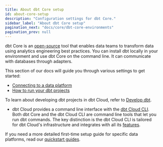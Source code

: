 ```yaml
---
title: About dbt Core setup
id: about-core-setup
description: "Configuration settings for dbt Core."
sidebar_label: "About dbt Core setup"
pagination_next: "docs/core/dbt-core-environments"
pagination_prev: null
---
```


dbt Core is an [open-source](https://github.com/dbt-labs/dbt-core) tool that enables data teams to transform data using analytics engineering best practices. You can install dbt locally in your environment and use dbt Core on the command line. It can communicate with databases through adapters.

 This section of our docs will guide you through various settings to get started:

- [Connecting to a data platform](/docs/core/connect-data-platform/profiles.yml)
- [How to run your dbt projects](/docs/running-a-dbt-project/run-your-dbt-projects)

To learn about developing dbt projects in dbt Cloud, refer to [Develop dbt](/docs/cloud/about-develop-dbt).
  - dbt Cloud provides a command line interface with the [dbt Cloud CLI](/docs/cloud/cloud-cli-installation). Both dbt Core and the dbt Cloud CLI are command line tools that let you run dbt commands. The key distinction is the dbt Cloud CLI is tailored for dbt Cloud's infrastructure and integrates with all its [features](/docs/cloud/about-cloud/dbt-cloud-features).

If you need a more detailed first-time setup guide for specific data platforms, read our [quickstart guides](https://docs.getdbt.com/guides).
